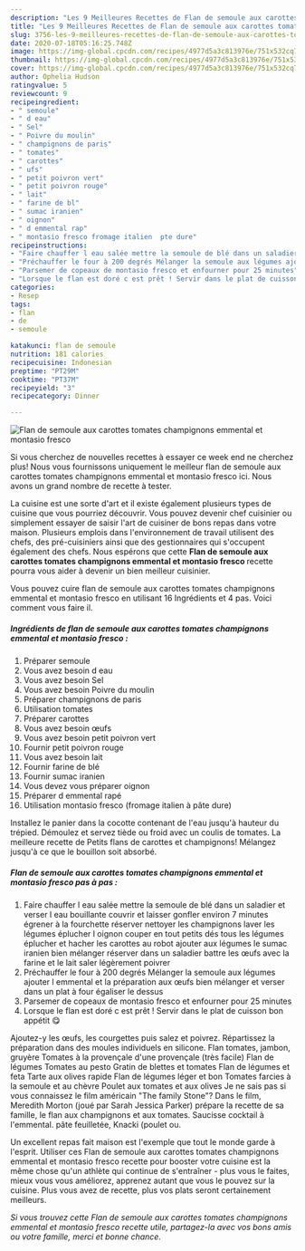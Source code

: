 ```yaml
---
description: "Les 9 Meilleures Recettes de Flan de semoule aux carottes tomates champignons emmental et montasio fresco"
title: "Les 9 Meilleures Recettes de Flan de semoule aux carottes tomates champignons emmental et montasio fresco"
slug: 3756-les-9-meilleures-recettes-de-flan-de-semoule-aux-carottes-tomates-champignons-emmental-et-montasio-fresco
date: 2020-07-18T05:16:25.748Z
image: https://img-global.cpcdn.com/recipes/4977d5a3c813976e/751x532cq70/flan-de-semoule-aux-carottes-tomates-champignons-emmental-et-montasio-fresco-photo-principale-de-la-recette.jpg
thumbnail: https://img-global.cpcdn.com/recipes/4977d5a3c813976e/751x532cq70/flan-de-semoule-aux-carottes-tomates-champignons-emmental-et-montasio-fresco-photo-principale-de-la-recette.jpg
cover: https://img-global.cpcdn.com/recipes/4977d5a3c813976e/751x532cq70/flan-de-semoule-aux-carottes-tomates-champignons-emmental-et-montasio-fresco-photo-principale-de-la-recette.jpg
author: Ophelia Hudson
ratingvalue: 5
reviewcount: 9
recipeingredient:
- " semoule"
- " d eau"
- " Sel"
- " Poivre du moulin"
- " champignons de paris"
- " tomates"
- " carottes"
- " ufs"
- " petit poivron vert"
- " petit poivron rouge"
- " lait"
- " farine de bl"
- " sumac iranien"
- " oignon"
- " d emmental rap"
- " montasio fresco fromage italien  pte dure"
recipeinstructions:
- "Faire chauffer l eau salée mettre la semoule de blé dans un saladier et verser l eau bouillante couvrir et laisser gonfler environ 7 minutes égrener à la fourchette réserver nettoyer les champignons laver les légumes éplucher l oignon couper en tout petits dés tous les légumes éplucher et hacher les carottes au robot ajouter aux légumes le sumac iranien bien mélanger réserver dans un saladier battre les œufs avec la farine et le lait saler légèrement poivrer"
- "Préchauffer le four à 200 degrés Mélanger la semoule aux légumes ajouter l emmental et la préparation aux œufs bien mélanger et verser dans un plat à four égaliser le dessus"
- "Parsemer de copeaux de montasio fresco et enfourner pour 25 minutes"
- "Lorsque le flan est doré c est prêt ! Servir dans le plat de cuisson bon appétit 😋"
categories:
- Resep
tags:
- flan
- de
- semoule

katakunci: flan de semoule 
nutrition: 181 calories
recipecuisine: Indonesian
preptime: "PT29M"
cooktime: "PT37M"
recipeyield: "3"
recipecategory: Dinner

---
```



![Flan de semoule aux carottes tomates champignons emmental et montasio fresco](https://img-global.cpcdn.com/recipes/4977d5a3c813976e/751x532cq70/flan-de-semoule-aux-carottes-tomates-champignons-emmental-et-montasio-fresco-photo-principale-de-la-recette.jpg)

Si vous cherchez de nouvelles recettes à essayer ce week end ne cherchez plus! Nous vous fournissons uniquement le meilleur flan de semoule aux carottes tomates champignons emmental et montasio fresco ici. Nous avons un grand nombre de recette à tester.

La cuisine est une sorte d'art et il existe également plusieurs types de cuisine que vous pourriez découvrir. Vous pouvez devenir chef cuisinier ou simplement essayer de saisir l'art de cuisiner de bons repas dans votre maison. Plusieurs emplois dans l'environnement de travail utilisent des chefs, des pré-cuisiniers ainsi que des gestionnaires qui s'occupent également des chefs. Nous espérons que cette <strong> Flan de semoule aux carottes tomates champignons emmental et montasio fresco </strong> recette pourra vous aider à devenir un bien meilleur cuisinier.

<!--inarticleads1-->

Vous pouvez cuire flan de semoule aux carottes tomates champignons emmental et montasio fresco en utilisant 16 Ingrédients et 4 pas. Voici comment vous faire il.

##### Ingrédients de flan de semoule aux carottes tomates champignons emmental et montasio fresco :

1. Préparer  semoule
1. Vous avez besoin  d eau
1. Vous avez besoin  Sel
1. Vous avez besoin  Poivre du moulin
1. Préparer  champignons de paris
1. Utilisation  tomates
1. Préparer  carottes
1. Vous avez besoin  œufs
1. Vous avez besoin  petit poivron vert
1. Fournir  petit poivron rouge
1. Vous avez besoin  lait
1. Fournir  farine de blé
1. Fournir  sumac iranien
1. Vous devez vous préparer  oignon
1. Préparer  d emmental rapé
1. Utilisation  montasio fresco (fromage italien à pâte dure)


Installez le panier dans la cocotte contenant de l&#39;eau jusqu&#39;à hauteur du trépied. Démoulez et servez tiède ou froid avec un coulis de tomates. La meilleure recette de Petits flans de carottes et champignons! Mélangez jusqu&#39;à ce que le bouillon soit absorbé. 

<!--inarticleads2-->

##### Flan de semoule aux carottes tomates champignons emmental et montasio fresco pas à pas :

1. Faire chauffer l eau salée mettre la semoule de blé dans un saladier et verser l eau bouillante couvrir et laisser gonfler environ 7 minutes égrener à la fourchette réserver nettoyer les champignons laver les légumes éplucher l oignon couper en tout petits dés tous les légumes éplucher et hacher les carottes au robot ajouter aux légumes le sumac iranien bien mélanger réserver dans un saladier battre les œufs avec la farine et le lait saler légèrement poivrer
1. Préchauffer le four à 200 degrés Mélanger la semoule aux légumes ajouter l emmental et la préparation aux œufs bien mélanger et verser dans un plat à four égaliser le dessus
1. Parsemer de copeaux de montasio fresco et enfourner pour 25 minutes
1. Lorsque le flan est doré c est prêt ! Servir dans le plat de cuisson bon appétit 😋


Ajoutez-y les œufs, les courgettes puis salez et poivrez. Répartissez la préparation dans des moules individuels en silicone. Flan tomates, jambon, gruyère Tomates à la provençale d&#39;une provençale (très facile) Flan de légumes Tomates au pesto Gratin de blettes et tomates Flan de légumes et feta Tarte aux olives rapide Flan de légumes léger et bon Tomates farcies à la semoule et au chèvre Poulet aux tomates et aux olives Je ne sais pas si vous connaissez le film américain &#34;The family Stone&#34;? Dans le film, Meredith Morton (joué par Sarah Jessica Parker) prépare la recette de sa famille, le flan aux champignons et aux tomates. Saucisse cocktail à l&#39;emmental. pâte feuilletée, Knacki (poulet ou. 

<!--inarticleads1-->

<p>
Un excellent repas fait maison est l'exemple que tout le monde garde à l'esprit. Utiliser ces Flan de semoule aux carottes tomates champignons emmental et montasio fresco recette pour booster votre cuisine est la même chose qu'un athlète qui continue de s'entraîner - plus vous le faites, mieux vous vous améliorez, apprenez autant que vous le pouvez sur la cuisine. Plus vous avez de recette, plus vos plats seront certainement meilleurs.
</p>

<p>
<i>Si vous trouvez cette Flan de semoule aux carottes tomates champignons emmental et montasio fresco recette utile, partagez-la avec vos bons amis ou votre famille, merci et bonne chance.</i>
</p>
